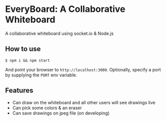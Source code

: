 # EveryBoard: A Collaborative Whiteboard

A collaborative whiteboard using socket.io & Node.js

## How to use

```
$ npm i && npm start
```

And point your browser to `http://localhost:3000`. Optionally, specify
a port by supplying the `PORT` env variable.

## Features

- Can draw on the whiteboard and all other users will see drawings live
- Can pick some colors & an eraser
- Can save drawings on jpeg file (on developing) 

